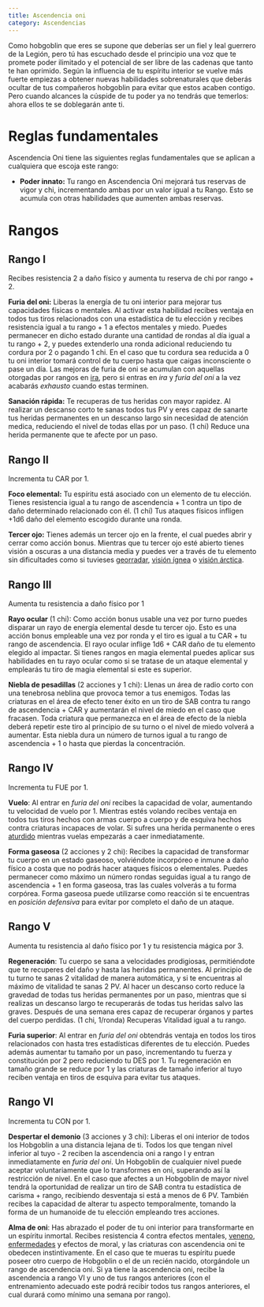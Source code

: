 ```yaml
---
title: Ascendencia oni
category: Ascendencias
---
```


Como hobgoblin que eres se supone que deberías ser un fiel y leal guerrero de la Legión, pero tú has escuchado desde el principio una voz que te promete poder ilimitado y el potencial de ser libre de las cadenas que tanto te han oprimido. Según la influencia de tu espíritu interior se vuelve más fuerte empiezas a obtener nuevas habilidades sobrenaturales que deberás ocultar de tus compañeros hobgoblin para evitar que estos acaben contigo. Pero cuando alcances la cúspide de tu poder ya no tendrás que temerlos: ahora ellos te se doblegarán ante ti.

# Reglas fundamentales

Ascendencia Oni tiene las siguientes reglas fundamentales que se aplican a cualquiera que escoja este rango:

- **Poder innato:** Tu rango en Ascendencia Oni mejorará tus reservas de vigor y chi, incrementando ambas por un valor igual a tu Rango. Esto se acumula con otras habilidades que aumenten ambas reservas.

# Rangos

## Rango I

Recibes resistencia 2 a daño físico y aumenta tu reserva de chi por rango + 2.

**Furia del oni:** Liberas la energía de tu oni interior para mejorar tus capacidades físicas o mentales. Al activar esta habilidad recibes ventaja en todos tus tiros relacionados con una estadística de tu elección y recibes resistencia igual a tu rango + 1 a efectos mentales y miedo. Puedes permanecer en dicho estado durante una cantidad de rondas al día igual a tu rango + 2, y puedes extenderlo una ronda adicional reduciendo tu cordura por 2 o pagando 1 chi. En el caso que tu cordura sea reducida a 0 tu oni interior tomará control de tu cuerpo hasta que caigas inconsciente o pase un día. Las mejoras de furia de oni se acumulan con aquellas otorgadas por rangos en [ira](https://raldamain.com/rules/Rangos/Combate/ira.html), pero si entras en *ira* y *furia del oni* a la vez acabarás *exhausto* cuando estas terminen.

**Sanación rápida:** Te recuperas de tus heridas con mayor rapidez. Al realizar un descanso corto te sanas todos tus PV y eres capaz de sanarte tus heridas permanentes en un descanso largo sin necesidad de atención medica, reduciendo el nivel de todas ellas por un paso. (1 chi) Reduce una herida permanente que te afecte por un paso.

## Rango II

Incrementa tu CAR por 1.

**Foco elemental:** Tu espíritu está asociado con un elemento de tu elección. Tienes resistencia igual a tu rango de ascendencia + 1 contra un tipo de daño determinado relacionado con él. (1 chi) Tus ataques físicos infligen +1d6 daño del elemento escogido durante una ronda.

**Tercer ojo:** Tienes además un tercer ojo en la frente, el cual puedes abrir y cerrar como acción bonus. Mientras que tu tercer ojo esté abierto tienes visión a oscuras a una distancia media y puedes ver a través de tu elemento sin dificultades como si tuvieses [georradar](https://raldamain.com/rules/Rangos/Ascendencias/ascendencia%20de%20tierra.html#rango-ii), [visión ígnea](https://raldamain.com/rules/Rangos/Ascendencias/ascendencia%20de%20fuego.html#rango-ii) o [visión árctica](https://raldamain.com/rules/Rangos/Ascendencias/ascendencia%20boreal.html#rango-ii).

## Rango III

Aumenta tu resistencia a daño físico por 1

**Rayo ocular** (1 chi): Como acción bonus usable una vez por turno puedes disparar un rayo de energía elemental desde tu tercer ojo. Esto es una acción bonus empleable una vez por ronda y el tiro es igual a tu CAR + tu rango de ascendencia. El rayo ocular inflige 1d6 + CAR daño de tu elemento elegido al impactar. Si tienes rangos en magia elemental puedes aplicar sus habilidades en tu rayo ocular como si se tratase de un ataque elemental y emplearás tu tiro de magia elemental si este es superior.

**Niebla de pesadillas** (2 acciones y 1 chi): Llenas un área de radio corto con una tenebrosa neblina que provoca temor a tus enemigos. Todas las criaturas en el área de efecto tener éxito en un tiro de SAB contra tu rango de ascendencia + CAR y aumentarán el nivel de miedo en el caso que fracasen. Toda criatura que permanezca en el área de efecto de la niebla deberá repetir este tiro al principio de su turno o el nivel de miedo volverá a aumentar. Esta niebla dura un número de turnos igual a tu rango de ascendencia + 1 o hasta que pierdas la concentración.

## Rango IV

Incrementa tu FUE por 1.

**Vuelo**: Al entrar en *furia del oni* recibes la capacidad de volar, aumentando tu velocidad de vuelo por 1. Mientras estés volando recibes ventaja en todos tus tiros hechos con armas cuerpo a cuerpo y de esquiva hechos contra criaturas incapaces de volar. Si sufres una herida permanente o eres [aturdido](https://raldamain.com/rules/Reglas%20principales/Efectos%20de%20estado.html#aturdida) mientras vuelas empezarás a caer inmediatamente.

**Forma gaseosa** (2 acciones y 2 chi): Recibes la capacidad de transformar tu cuerpo en un estado gaseoso, volviéndote incorpóreo e inmune a daño físico a costa que no podrás hacer ataques físicos o elementales. Puedes permanecer como máximo un número rondas seguidas igual a tu rango de ascendencia + 1 en forma gaseosa, tras las cuales volverás a tu forma corpórea. Forma gaseosa puede utilizarse como reacción si te encuentras en *posición defensiva* para evitar por completo el daño de un ataque.

## Rango V

Aumenta tu resistencia al daño físico por 1 y tu resistencia mágica por 3.

**Regeneración**: Tu cuerpo se sana a velocidades prodigiosas, permitiéndote que te recuperes del daño y hasta las heridas permanentes. Al principio de tu turno te sanas 2 vitalidad de manera automática, y si te encuentras al máximo de vitalidad te sanas 2 PV. Al hacer un descanso corto reduce la gravedad de todas tus heridas permanentes por un paso, mientras que si realizas un descanso largo te recuperarás de todas tus heridas salvo las graves. Después de una semana eres capaz de recuperar órganos y partes del cuerpo perdidas. (1 chi, 1/ronda) Recuperas Vitalidad igual a tu rango.

**Furia superior**: Al entrar en *furia del oni* obtendrás ventaja en todos los tiros relacionados con hasta tres estadísticas diferentes de tu elección. Puedes además aumentar tu tamaño por un paso, incrementando tu fuerza y constitución por 2 pero reduciendo tu DES por 1. Tu regeneración en tamaño grande se reduce por 1 y las criaturas de tamaño inferior al tuyo reciben ventaja en tiros de esquiva para evitar tus ataques.

## Rango VI

Incrementa tu CON por 1.

**Despertar el demonio** (3 acciones y 3 chi): Liberas el oni interior de todos los Hobgoblin a una distancia lejana de ti. Todos los que tengan nivel inferior al tuyo - 2 reciben la ascendencia oni a rango I y entran inmediatamente en *furia del oni*. Un Hobgoblin de cualquier nivel puede aceptar voluntariamente que lo transformes en oni, superando así la restricción de nivel. En el caso que afectes a un Hobgoblin de mayor nivel tendrá la oportunidad de realizar un tiro de SAB contra tu estadística de carisma + rango, recibiendo desventaja si está a menos de 6 PV. También recibes la capacidad de alterar tu aspecto temporalmente, tomando la forma de un humanoide de tu elección empleando tres acciones.

**Alma de oni**: Has abrazado el poder de tu oni interior para transformarte en un espíritu inmortal. Recibes resistencia 4 contra efectos mentales, [veneno](https://raldamain.com/rules/Reglas%20adicionales/venenos_enfermedades.html#venenos), [enfermedades](https://raldamain.com/rules/Reglas%20adicionales/venenos_enfermedades.html#enfermedades) y efectos de moral, y las criaturas con ascendencia oni te obedecen instintivamente. En el caso que te mueras tu espíritu puede poseer otro cuerpo de Hobgoblin o el de un recién nacido, otorgándole un rango de ascendencia oni. Si ya tiene la ascendencia oni, recibe la ascendencia a rango VI y uno de tus rangos anteriores (con el entrenamiento adecuado este podrá recibir todos tus rangos anteriores, el cual durará como mínimo una semana por rango). 

